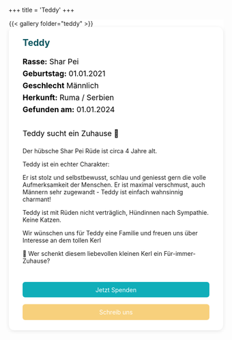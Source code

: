 +++
title = 'Teddy'
+++

<div class="centered-content single-flex" style="background-color:rgb(255, 255, 255); border: 1px solid rgb(255, 255, 255);">
{{< gallery folder="teddy" >}}
  <div class="news-text" style="flex: 2 1 400px; background-color: #ffffff; padding: 1.5rem 2rem; border-radius: 12px; box-shadow: 0 2px 10px rgba(0,0,0,0.1); word-break: break-word;">
    <h2 style="color:rgb(6, 85, 95); margin-top: 0;">Teddy</h2>
    <p style="font-size: 1.1rem; line-height: 1.6; color: rgb(0, 0, 0);">
      <strong>Rasse:</strong> Shar Pei
      <br>
      <strong>Geburtstag:</strong> 01.01.2021
      <br>
      <strong>Geschlecht</strong> Männlich
      <br>
      <strong>Herkunft:</strong> Ruma / Serbien
      <br>
      <strong>Gefunden am:</strong> 01.01.2024
      <br><br>
Teddy sucht ein Zuhause 🐾

Der hübsche Shar Pei Rüde ist circa 4 Jahre alt.

Teddy ist ein echter Charakter:

Er ist stolz und selbstbewusst, schlau und geniesst gern die volle Aufmerksamkeit der Menschen. Er ist maximal verschmust, auch Männern sehr zugewandt - Teddy ist einfach wahnsinnig charmant!

Teddy ist mit Rüden nicht verträglich, Hündinnen nach Sympathie. Keine Katzen.

Wir wünschen uns für Teddy eine Familie und freuen uns über Interesse an dem tollen Kerl

💛 Wer schenkt diesem liebevollen kleinen Kerl ein Für-immer-Zuhause?
<br><br>

</p>
<div style="display: flex; flex-wrap: wrap; gap: 1rem; margin-top: 1.5rem;">
  <a class="cta-btn" href="/spenden/" style="background-color:rgb(16, 174, 185); color: white; padding: 0.6rem 1.2rem; border-radius: 6px; text-decoration: none; flex: 1 1 200px; text-align: center;">Jetzt Spenden</a>
  <a class="cta-btn" href="/kontakt/" style="background-color:rgb(247, 208, 124); color: white; padding: 0.6rem 1.2rem; border-radius: 6px; text-decoration: none; flex: 1 1 200px; text-align: center;">Schreib uns</a>
</div>
  </div>
</div>
